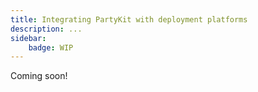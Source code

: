 ```yaml
---
title: Integrating PartyKit with deployment platforms
description: ...
sidebar:
    badge: WIP
---
```


Coming soon!